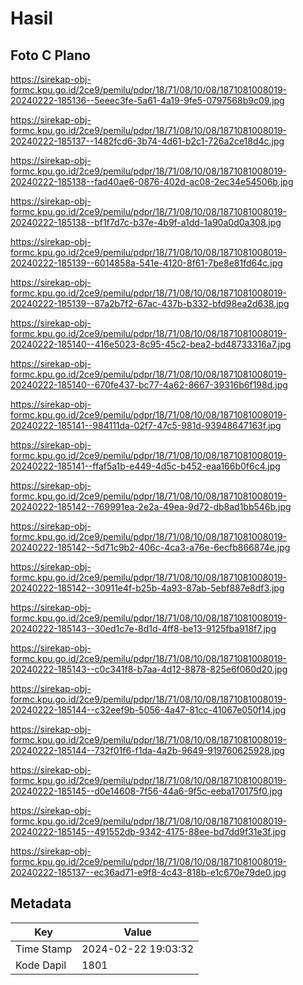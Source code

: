 # Hasil

## Foto C Plano

https://sirekap-obj-formc.kpu.go.id/2ce9/pemilu/pdpr/18/71/08/10/08/1871081008019-20240222-185136--5eeec3fe-5a61-4a19-9fe5-0797568b9c09.jpg

https://sirekap-obj-formc.kpu.go.id/2ce9/pemilu/pdpr/18/71/08/10/08/1871081008019-20240222-185137--1482fcd6-3b74-4d61-b2c1-726a2ce18d4c.jpg

https://sirekap-obj-formc.kpu.go.id/2ce9/pemilu/pdpr/18/71/08/10/08/1871081008019-20240222-185138--fad40ae6-0876-402d-ac08-2ec34e54506b.jpg

https://sirekap-obj-formc.kpu.go.id/2ce9/pemilu/pdpr/18/71/08/10/08/1871081008019-20240222-185138--bf1f7d7c-b37e-4b9f-a1dd-1a90a0d0a308.jpg

https://sirekap-obj-formc.kpu.go.id/2ce9/pemilu/pdpr/18/71/08/10/08/1871081008019-20240222-185139--6014858a-541e-4120-8f61-7be8e81fd64c.jpg

https://sirekap-obj-formc.kpu.go.id/2ce9/pemilu/pdpr/18/71/08/10/08/1871081008019-20240222-185139--87a2b7f2-67ac-437b-b332-bfd98ea2d638.jpg

https://sirekap-obj-formc.kpu.go.id/2ce9/pemilu/pdpr/18/71/08/10/08/1871081008019-20240222-185140--416e5023-8c95-45c2-bea2-bd48733316a7.jpg

https://sirekap-obj-formc.kpu.go.id/2ce9/pemilu/pdpr/18/71/08/10/08/1871081008019-20240222-185140--670fe437-bc77-4a62-8667-39316b6f198d.jpg

https://sirekap-obj-formc.kpu.go.id/2ce9/pemilu/pdpr/18/71/08/10/08/1871081008019-20240222-185141--984111da-02f7-47c5-981d-93948647163f.jpg

https://sirekap-obj-formc.kpu.go.id/2ce9/pemilu/pdpr/18/71/08/10/08/1871081008019-20240222-185141--ffaf5a1b-e449-4d5c-b452-eaa166b0f6c4.jpg

https://sirekap-obj-formc.kpu.go.id/2ce9/pemilu/pdpr/18/71/08/10/08/1871081008019-20240222-185142--769991ea-2e2a-49ea-9d72-db8ad1bb546b.jpg

https://sirekap-obj-formc.kpu.go.id/2ce9/pemilu/pdpr/18/71/08/10/08/1871081008019-20240222-185142--5d71c9b2-406c-4ca3-a76e-6ecfb866874e.jpg

https://sirekap-obj-formc.kpu.go.id/2ce9/pemilu/pdpr/18/71/08/10/08/1871081008019-20240222-185142--30911e4f-b25b-4a93-87ab-5ebf887e8df3.jpg

https://sirekap-obj-formc.kpu.go.id/2ce9/pemilu/pdpr/18/71/08/10/08/1871081008019-20240222-185143--30ed1c7e-8d1d-4ff8-be13-9125fba918f7.jpg

https://sirekap-obj-formc.kpu.go.id/2ce9/pemilu/pdpr/18/71/08/10/08/1871081008019-20240222-185143--c0c341f8-b7aa-4d12-8878-825e6f060d20.jpg

https://sirekap-obj-formc.kpu.go.id/2ce9/pemilu/pdpr/18/71/08/10/08/1871081008019-20240222-185144--c32eef9b-5056-4a47-81cc-41067e050f14.jpg

https://sirekap-obj-formc.kpu.go.id/2ce9/pemilu/pdpr/18/71/08/10/08/1871081008019-20240222-185144--732f01f6-f1da-4a2b-9649-919760625928.jpg

https://sirekap-obj-formc.kpu.go.id/2ce9/pemilu/pdpr/18/71/08/10/08/1871081008019-20240222-185145--d0e14608-7f56-44a6-9f5c-eeba170175f0.jpg

https://sirekap-obj-formc.kpu.go.id/2ce9/pemilu/pdpr/18/71/08/10/08/1871081008019-20240222-185145--491552db-9342-4175-88ee-bd7dd9f31e3f.jpg

https://sirekap-obj-formc.kpu.go.id/2ce9/pemilu/pdpr/18/71/08/10/08/1871081008019-20240222-185137--ec36ad71-e9f8-4c43-818b-e1c670e79de0.jpg


## Metadata

| Key        | Value               |
| ---------- | ------------------- |
| Time Stamp | 2024-02-22 19:03:32 |
| Kode Dapil | 1801                |



